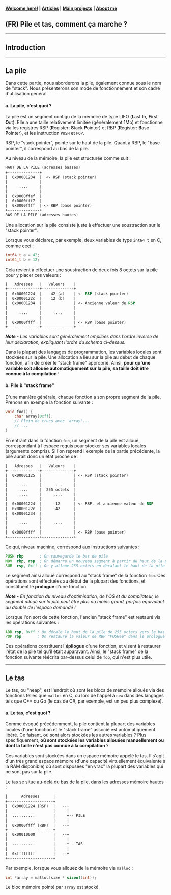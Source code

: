 #### [Welcome here!](https://vpenando.github.io) | [Articles](https://vpenando.github.io/articles.html) | [Main projects](https://vpenando.github.io/projects.html) | [About me](https://vpenando.github.io/about.html)

## (FR) Pile et tas, comment ça marche ?

---

## Introduction

---

## La pile
Dans cette partie, nous aborderons la pile, également connue sous le nom de "stack". Nous présenterons son mode de fonctionnement et son cadre d'utilisation général.
#### a. La pile, c'est quoi ?
La pile est un segment contigu de la mémoire de type LIFO (**L**ast **I**n, **F**irst **O**ut).
Elle a une taille relativement limitée (généralement 1Mo) et fonctionne via les registres RSP (**R**egister: **S**tack **P**ointer) et RBP (**R**egister: **B**ase **P**ointer), et les instruction `PUSH` et `POP`.

RSP, le "stack pointer", pointe sur le haut de la pile. Quant à RBP, le "base pointer", il correspond au bas de la pile.

Au niveau de la mémoire, la pile est structurée comme suit :
```asm
HAUT DE LA PILE (adresses basses)
+--------------+
|  0x00001234  |  <- RSP (stack pointer)
|              |
|     ....     |
|              |
|  0x0000ffef  |
|  0x0000fff7  |
|  0x0000ffff  | <- RBP (base pointer)
+--------------+
BAS DE LA PILE (adresses hautes)
```
Une allocation sur la pile consiste juste à effectuer une soustraction sur le "stack pointer".

Lorsque vous déclarez, par exemple, deux variables de type `int64_t` en C, comme ceci :
```c
int64_t a = 42;
int64_t b = 12;
```
Cela revient à effectuer une soustraction de deux fois 8 octets sur la pile pour y placer ces valeurs :
```asm
|   Adresses   |   Valeurs    |
+--------------+--------------+
|  0x00001224  |    42 (a)    | <- RSP (stack pointer)
|  0x0000122c  |    12 (b)    |
|  0x00001234  |              | <- Ancienne valeur de RSP
|              |              |
|     ....     |     ....     |
|              |              |
|  0x0000ffff  |              | <- RBP (base pointer)
+--------------+--------------+
```
***Note -** Les variables sont généralement empilées dans l'ordre inverse de leur déclaration, expliquant l'ordre du schéma ci-dessus.*

Dans la plupart des langages de programmation, les variables locales sont stockées sur la pile.
Une allocation a lieu sur la pile au début de chaque fonction, afin de créer le "stack frame" approprié. Ainsi, **pour qu'une variable soit allouée automatiquement sur la pile, sa taille doit être connue à la compilation** !

#### b. Pile & "stack frame"
D'une manière générale, chaque fonction a son propre segment de la pile.
Prenons en exemple la fonction suivante :
```c
void foo() {
    char array[0xff];
    // Plein de trucs avec 'array'...
    // ...
}
```
En entrant dans la fonction `foo`, un segment de la pile est alloué, correspondant à l'espace requis pour stocker ses variables locales (arguments compris).
Si l'on reprend l'exemple de la partie précédente, la pile aurait donc un état proche de :
```asm
|   Adresses   |   Valeurs    |
+--------------+--------------+
|  0x00001125  |              | <- RSP (stack pointer)
|              |              |
|     ....     |     ....     |
|     ....     |  255 octets  |
|     ....     |     ....     |
|              |              |
|  0x00001224  |      12      | <- RBP, et ancienne valeur de RSP
|  0x0000122c  |      42      |
|  0x00001234  |              |
|              |              |
|     ....     |     ....     |
|              |              |
|  0x0000ffff  |              | <- RBP (base pointer)
+--------------+--------------+
```
Ce qui, niveau machine, correspond aux instructions suivantes :
```asm
PUSH rbp       ; On sauvegarde le bas de pile
MOV  rbp, rsp  ; On démarre un nouveau segment à partir du haut de la pile
SUB  rsp, 0xff ; On y alloue 255 octets en décalant le haut de la pile d'autant
```
Le segment ainsi alloué correspond au "stack frame" de la fonction `foo`.
Ces opérations sont effectuées au début de la plupart des fonctions, et constituent le **prologue** d'une fonction.

***Note -** En fonction du niveau d'optimisation, de l'OS et du compilateur, le segment alloué sur la pile peut être plus ou moins grand, parfois équivalant au double de l'espace demandé !*

Lorsque l'on sort de cette fonction, l'ancien "stack frame" est restauré via les opérations suivantes :
```asm
ADD rsp, 0xff ; On décale le haut de la pile de 255 octets vers le bas
POP rbp       ; On restaure la valeur de RBP "PUSHée" dans le prologue
```
Ces opérations constituent l'**épilogue** d'une fonction, et visent à restaurer l'état de la pile tel qu'il était auparavant. Ainsi, le "stack frame" de la fonction suivante réécrira par-dessus celui de `foo`, qui n'est plus utile.

---

## Le tas
Le tas, ou "heap", est l'endroit où sont les blocs de mémoire alloués via des fonctions telles que `malloc` en C, ou lors de l'appel à `new` dans des langages tels que C++ ou Go (le cas de C#, par exemple, est un peu plus complexe).
#### a. Le tas, c'est quoi ?
Comme évoqué précédemment, la pile contient la plupart des variables locales d'une fonction et le "stack frame" associé est automatiquement libéré. Ce faisant, où sont alors stockées les autres variables ?
Plus spécifiquement, **où sont stockées les variables allouées manuellement ou dont la taille n'est pas connue à la compilation** ?

Ces variables sont stockées dans un espace mémoire appelé le tas. Il s'agit d'un très grand espace mémoire (d'une capacité virtuellement équivalente à la RAM disponible) où sont disposées "en vrac" la plupart des variables qui ne sont pas sur la pile.

Le tas se situe au-delà du bas de la pile, dans les adresses mémoire hautes :
```asm
|      Adresses      |
+--------------------+
|  0x00001224 (RSP)  |   --+
|                    |     |
|  ..........        |     +-- PILE
|                    |     |  
|  0x0000ffff (RBP)  |   --+
+--------------------+
|  0x00010000        |   --+
|                    |     |
|  ..........        |     +-- TAS
|                    |     |  
|  0xffffffff        |   --+
+--------------------+
```

Par exemple, lorsque vous allouez de la mémoire via `malloc` :
```c
int *array = malloc(size * sizeof(int));
```
Le bloc mémoire pointé par `array` est stocké 

